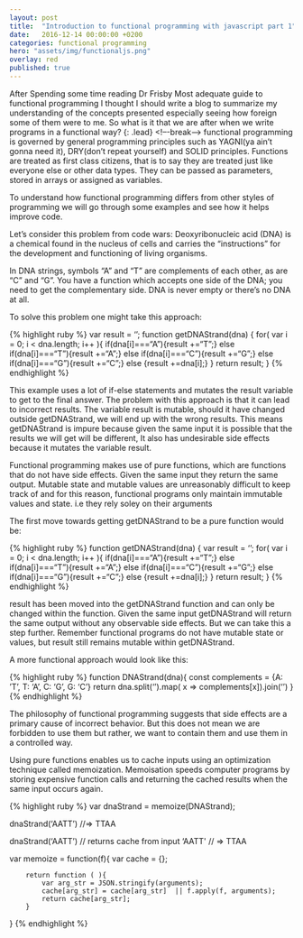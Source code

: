 ```yaml
---
layout: post
title:  "Introduction to functional programming with javascript part 1"
date:   2016-12-14 00:00:00 +0200
categories: functional programming
hero: "assets/img/functionaljs.png"
overlay: red
published: true
---
```

After Spending some time reading Dr Frisby Most adequate guide to functional programming I thought I should write a blog to summarize my understanding of the concepts presented especially seeing how foreign some of them were to me. So what is it that we are after when we write programs in a functional way?
{: .lead}
<!–-break-–>
functional programming is governed by general programming principles such as YAGNI(ya ain’t gonna need it), DRY(don’t repeat yourself) and SOLID principles. Functions are treated as first class citizens, that is to say they are treated just like everyone else or other data types. They can be passed as parameters, stored in arrays or assigned as variables.

To understand how functional programming differs from other styles of programming we will go through some examples and see how it helps improve code.

Let’s consider this problem from code wars:
Deoxyribonucleic acid (DNA) is a chemical found in the nucleus of cells and carries the “instructions” for the development and functioning of living organisms.

In DNA strings, symbols “A” and “T” are complements of each other, as  are “C” and “G”.
You have a function which accepts one side of the DNA; you need to get the complementary side.
DNA is never empty or there’s no DNA at all.

To solve this problem one might take this approach:

{% highlight ruby %}
var result = ‘’;
function getDNAStrand(dna) {
    for( var i = 0;    i < dna.length;    i++ ){
        if(dna[i]===“A”){result +=“T”;}
        else if(dna[i]===“T”){result +=“A”;}
        else if(dna[i]===“C”){result +=“G”;}
        else if(dna[i]===“G”){result +=“C”;}
         else {result +=dna[i];}
    }
  return result;
}
{% endhighlight %}


This example uses a lot of if-else statements and mutates the result variable to get to the final answer. The problem with this approach is that it can lead to incorrect results.
The variable result is mutable, should it have changed outside getDNAStrand, we will end up with the wrong results. This means getDNAStrand is impure because given the same input it is possible that the results we will get will be different, It also has undesirable side effects because it mutates the variable result.

Functional programming makes use of pure functions, which are functions that do not have side effects. Given the same input they return the same output. Mutable state and mutable values are unreasonably difficult to keep track of and for this reason, functional programs only maintain immutable values and state.
i.e they rely soley on their arguments

The first move towards getting getDNAStrand to be a pure function would be:

{% highlight ruby %}
function getDNAStrand(dna) {
  var result = ‘’;
    for( var i = 0;    i < dna.length;    i++ ){
        if(dna[i]===“A”){result +=“T”;}
        else if(dna[i]===“T”){result +=“A”;}
        else if(dna[i]===“C”){result +=“G”;}
        else if(dna[i]===“G”){result +=“C”;}
         else {result +=dna[i];}
    }
  return result;
}
{% endhighlight %}

result has been moved into the getDNAStrand function and can only be changed within the function. Given the same input getDNAStrand will return the same output without any observable side effects. But we can take this a step further. Remember functional programs do not have mutable state or values, but result still remains mutable within getDNAStrand.

A more functional approach would look like this:

{% highlight ruby %}
function DNAStrand(dna){
    const complements = {A: ’T’, T: ‘A’, C: ‘G’, G: ‘C’}
    return dna.split(‘’).map( x => complements[x]).join(‘’)
}
{% endhighlight %}

The philosophy of functional programming suggests that side effects are a primary cause of incorrect behavior. But this does not mean we are forbidden to use them but rather, we want to contain them and use them in a controlled way.

Using pure functions enables us to cache inputs using an optimization technique called memoization. Memoisation speeds computer programs by storing expensive function calls and returning the cached results when the same input occurs again.

{% highlight ruby %}
var dnaStrand = memoize(DNAStrand);

dnaStrand(‘AATT’)
//=> TTAA

dnaStrand(‘AATT’) // returns cache from input ‘AATT'
// => TTAA  


var memoize = function(f){
    var cache = {};
    
        return function ( ){
            var arg_str = JSON.stringify(arguments);
            cache[arg_str] = cache[arg_str]  || f.apply(f, arguments);
            return cache[arg_str];
        }
}
{% endhighlight %}
